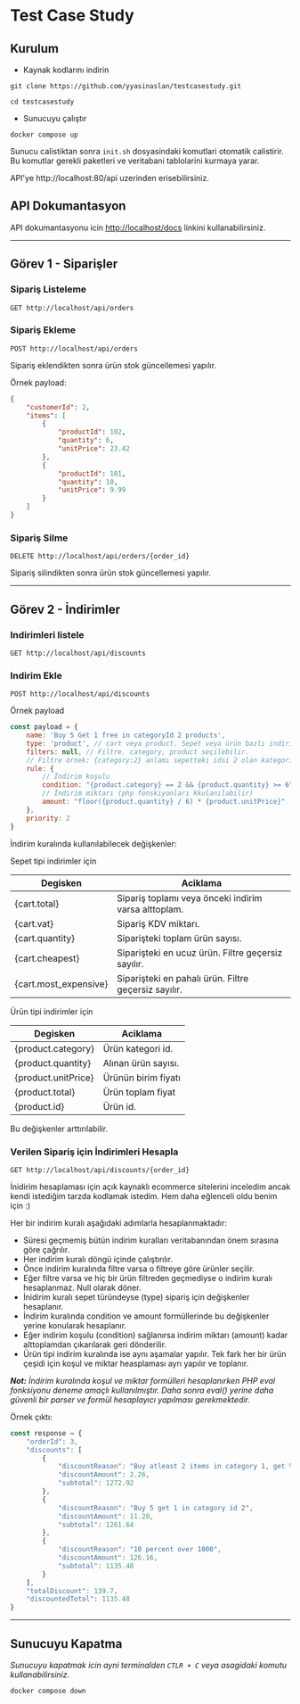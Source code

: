 # Test Case Study

## Kurulum

- Kaynak kodlarını indirin

```shell
git clone https://github.com/yyasinaslan/testcasestudy.git

cd testcasestudy
```

- Sunucuyu çalıştır

```shell
docker compose up
```

Sunucu calistiktan sonra `init.sh` dosyasindaki komutlari otomatik calistirir. Bu komutlar gerekli paketleri ve
veritabani tablolarini kurmaya yarar.

API'ye http://localhost:80/api uzerinden erisebilirsiniz.

## API Dokumantasyon

API dokumantasyonu icin [http://localhost/docs](http://localhost/docs) linkini kullanabilirsiniz.

---

## Görev 1 - Siparişler

### Sipariş Listeleme

```http request
GET http://localhost/api/orders
```

### Sipariş Ekleme

```http request
POST http://localhost/api/orders
```

Sipariş eklendikten sonra ürün stok güncellemesi yapılır.

Örnek payload:

```json
{
    "customerId": 2,
    "items": [
        {
            "productId": 102,
            "quantity": 6,
            "unitPrice": 23.42
        },
        {
            "productId": 101,
            "quantity": 10,
            "unitPrice": 9.99
        }
    ]
}
```

### Sipariş Silme

```http request
DELETE http://localhost/api/orders/{order_id}
```

Sipariş silindikten sonra ürün stok güncellemesi yapılır.

---

## Görev 2 - İndirimler

### Indirimleri listele

```http request
GET http://localhost/api/discounts
```

### Indirim Ekle

```http request
POST http://localhost/api/discounts
```

Örnek payload

```javascript
const payload = {
    name: 'Buy 5 Get 1 free in categoryId 2 products',
    type: 'product', // cart veya product. Sepet veya ürün bazlı indirim
    filters: null, // Filtre. category, product seçilebilir. 
    // Filtre örnek: {category:2} anlamı sepetteki idsi 2 olan kategorideki ürünleri seçer.
    rule: {
        // İndirim koşulu
        condition: "{product.category} == 2 && {product.quantity} >= 6",
        // İndirim miktarı (php fonskiyonları kkulanılabilir)
        amount: "floor({product.quantity} / 6) * {product.unitPrice}"
    },
    priority: 2
}
```

İndirim kuralında kullanılabilecek değişkenler:

Sepet tipi indirimler için

| Degisken | Aciklama |
| -------- | -------- |
| {cart.total} | Sipariş toplamı veya önceki indirim varsa alttoplam. |
| {cart.vat} | Sipariş KDV miktarı. |
| {cart.quantity} | Siparişteki toplam ürün sayısı. |
| {cart.cheapest} | Siparişteki en ucuz ürün. Filtre geçersiz sayılır. |
| {cart.most_expensive} | Siparişteki en pahalı ürün. Filtre geçersiz sayılır. |


Ürün tipi indirimler için

| Degisken | Aciklama |
| -------- | -------- |
| {product.category} | Ürün kategori id. |
| {product.quantity} | Alınan ürün sayısı. |
| {product.unitPrice} | Ürünün birim fiyatı |
| {product.total} | Ürün toplam fiyat |
| {product.id} | Ürün id. |

Bu değişkenler arttırılabilir.

### Verilen Sipariş için İndirimleri Hesapla

```http request
GET http://localhost/api/discounts/{order_id}
```

İnidirim hesaplaması için açık kaynaklı ecommerce sitelerini inceledim ancak kendi istediğim tarzda kodlamak istedim.
Hem daha eğlenceli oldu benim için :)

Her bir indirim kuralı aşağıdaki adımlarla hesaplanmaktadır:

- Süresi geçmemiş bütün indirim kuralları veritabanından önem sırasına göre çağrılır.
- Her indirim kuralı döngü içinde çalıştırılır.
- Önce indirim kuralında filtre varsa o filtreye göre ürünler seçilir.
- Eğer filtre varsa ve hiç bir ürün filtreden geçmediyse o indirim kuralı hesaplanmaz. Null olarak döner.
- İnidirim kuralı sepet türündeyse (type) sipariş için değişkenler hesaplanır.
- İndirim kuralında condition ve amount formüllerinde bu değişkenler yerine konularak hesaplanır.
- Eğer indirim koşulu (condition) sağlanırsa indirim miktarı (amount) kadar alttoplamdan çıkarılarak geri dönderilir.
- Ürün tipi indirim kuralında ise aynı aşamalar yapılır. Tek fark her bir ürün çeşidi için koşul ve miktar heasplaması
  ayrı yapılır ve toplanır.

***Not:** İndirim kuralında koşul ve miktar formülleri hesaplanırken PHP eval fonksiyonu deneme amaçlı kullanılmıştır.
Daha sonra eval() yerine daha güvenli bir parser ve formül hesaplayıcı yapılması gerekmektedir.*

Örnek çıktı:

```javascript
const response = {
    "orderId": 3,
    "discounts": [
        {
            "discountReason": "Buy atleast 2 items in category 1, get %20 discount for the cheapest item",
            "discountAmount": 2.26,
            "subtotal": 1272.92
        },
        {
            "discountReason": "Buy 5 get 1 in category id 2",
            "discountAmount": 11.28,
            "subtotal": 1261.64
        },
        {
            "discountReason": "10 percent over 1000",
            "discountAmount": 126.16,
            "subtotal": 1135.48
        }
    ],
    "totalDiscount": 139.7,
    "discountedTotal": 1135.48
}
```

---

## Sunucuyu Kapatma

*Sunucuyu kapatmak icin ayni terminalden `CTLR + C` veya asagidaki komutu kullanabilirsiniz.*

```shell
docker compose down
```

